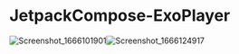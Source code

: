 # JetpackCompose-ExoPlayer
![Screenshot_1666101901](https://user-images.githubusercontent.com/36333407/196536745-c41c1773-4bfc-4768-933b-06a041c47506.png)![Screenshot_1666124917](https://user-images.githubusercontent.com/36333407/196537324-00865bb2-11d1-4f71-984e-245615d0e058.png)


